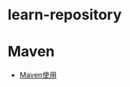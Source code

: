 # learn-repository
# Maven
- [Maven使用](https://github.com/jorrellz/learn-repository/tree/master/learning-notes/Maven/Maven基本使用.md)
